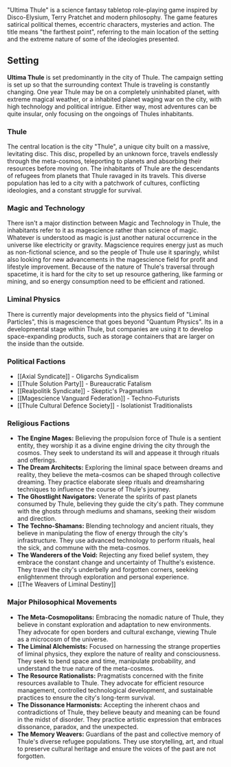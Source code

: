 "Ultima Thule" is a science fantasy tabletop role-playing game inspired by Disco-Elysium, Terry Pratchet and modern philosophy. The game features satirical political themes, eccentric characters, mysteries and action. The title means "the farthest point", referring to the main location of the setting and the extreme nature of some of the ideologies presented.

## Setting
**Ultima Thule** is set predominantly in the city of Thule. The campaign setting is set up so that the surrounding context Thule is traveling is constantly changing. One year Thule may be on a completely uninhabited planet, with extreme magical weather, or a inhabited planet waging war on the city, with high technology and political intrigue. Either way, most adventures can be quite insular, only focusing on the ongoings of Thules inhabitants.
### Thule
The central location is the city "Thule", a unique city built on a massive, levitating disc. This disc, propelled by an unknown force, travels endlessly through the meta-cosmos, teleporting to planets and absorbing their resources before moving on. The inhabitants of Thule are the descendants of refugees from planets that Thule ravaged in its travels. This diverse population has led to a city with a patchwork of cultures, conflicting ideologies, and a constant struggle for survival.

### Magic and Technology
There isn't a major distinction between Magic and Technology in Thule, the inhabitants refer to it as magescience rather than science of magic. Whatever is understood as magic is just another natural occurrence in the universe like electricity or gravity. Magscience requires energy just as much as non-fictional science, and so the people of Thule use it sparingly, whilst also looking for new advancements in the magescience field for profit and lifestyle improvement.
Because of the nature of Thule's traversal through spacetime, it is hard for the city to set up resource gathering, like farming or mining, and so energy consumption need to be efficient and rationed.
### Liminal Physics
There is currently major developments into the physics field of "Liminal Particles", this is magescience that goes beyond "Quantum Physics". Its in a developmental stage within Thule, but companies are using it to develop space-expanding products, such as storage containers that are larger on the inside than the outside.


### Political Factions
- [[Axial Syndicate]] - Oligarchs Syndicalism
- [[Thule Solution Party]] - Bureaucratic Fatalism
- [[Realpolitik Syndicate]] - Skeptic's Pragmatism
- [[Magescience Vanguard Federation]] - Techno-Futurists
- [[Thule Cultural Defence Society]] - Isolationist Traditionalists

### Religious Factions
- **The Engine Mages:** Believing the propulsion force of Thule is a sentient entity, they worship it as a divine engine driving the city through the cosmos. They seek to understand its will and appease it through rituals and offerings.
- **The Dream Architects:** Exploring the liminal space between dreams and reality, they believe the meta-cosmos can be shaped through collective dreaming. They practice elaborate sleep rituals and dreamsharing techniques to influence the course of Thule's journey.
- **The Ghostlight Navigators:** Venerate the spirits of past planets consumed by Thule, believing they guide the city's path. They commune with the ghosts through mediums and shamans, seeking their wisdom and direction.
- **The Techno-Shamans:** Blending technology and ancient rituals, they believe in manipulating the flow of energy through the city's infrastructure. They use advanced technology to perform rituals, heal the sick, and commune with the meta-cosmos.
- **The Wanderers of the Void:** Rejecting any fixed belief system, they embrace the constant change and uncertainty of Thulthe's existence. They travel the city's underbelly and forgotten corners, seeking enlightenment through exploration and personal experience.
- [[The Weavers of Liminal Destiny]]
### Major  Philosophical Movements
- **The Meta-Cosmopolitans:** Embracing the nomadic nature of Thule, they believe in constant exploration and adaptation to new environments. They advocate for open borders and cultural exchange, viewing Thule as a microcosm of the universe.
- **The Liminal Alchemists:** Focused on harnessing the strange properties of liminal physics, they explore the nature of reality and consciousness. They seek to bend space and time, manipulate probability, and understand the true nature of the meta-cosmos.
- **The Resource Rationalists:** Pragmatists concerned with the finite resources available to Thule. They advocate for efficient resource management, controlled technological development, and sustainable practices to ensure the city's long-term survival.
- **The Dissonance Harmonists:** Accepting the inherent chaos and contradictions of Thule, they believe beauty and meaning can be found in the midst of disorder. They practice artistic expression that embraces dissonance, paradox, and the unexpected.
- **The Memory Weavers:** Guardians of the past and collective memory of Thule's diverse refugee populations. They use storytelling, art, and ritual to preserve cultural heritage and ensure the voices of the past are not forgotten.
